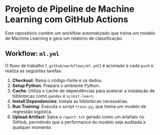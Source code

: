 # Projeto de Pipeline de Machine Learning com GitHub Actions

Este repositório contém um workflow automatizado que treina um modelo de Machine Learning e gera um relatório de classificação.

## Workflow: `ml.yml`

O fluxo de trabalho (`.github/workflows/ml.yml`) é acionado a cada `push` e realiza as seguintes tarefas:

1.  **Checkout**: Baixa o código-fonte e os dados.
2.  **Setup Python**: Prepara o ambiente Python.
3.  **Cache**: Utiliza o cache de dependências para acelerar a instalação de bibliotecas como `pandas` e `scikit-learn`.
4.  **Install Dependencies**: Instala as bibliotecas necessárias.
5.  **Run Training**: Executa o script `train.py`, que treina um modelo de regressão logística.
6.  **Upload Artifact**: Salva o `report.txt` gerado como um artefato no GitHub, permitindo que a performance do modelo seja auditada a qualquer momento.
